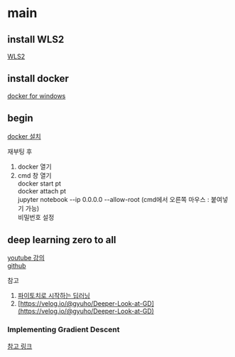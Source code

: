 # main

## install WLS2

[WLS2](https://docs.microsoft.com/ko-kr/windows/wsl/install-win10#step-4---download-the-linux-kernel-update-package)

## install docker

[docker for windows](https://docs.docker.com/docker-for-windows/install/)

## begin
[docker 설치](https://github.com/deeplearningzerotoall/PyTorch/blob/master/docker_user_guide.md)

재부팅 후 
1. docker 열기 <br>
2. cmd 창 열기 <br>
docker start pt <br>
docker attach pt <br>
jupyter notebook --ip 0.0.0.0 --allow-root (cmd에서 오른쪽 마우스 : 붙여넣기 가능) <br> 
비밀번호 설정

## deep learning zero to all
[youtube 강의](https://www.youtube.com/playlist?list=PLQ28Nx3M4JrhkqBVIXg-i5_CVVoS1UzAv) <br>
[github](https://github.com/deeplearningzerotoall/PyTorch)

참고
1. [파이토치로 시작하는 딥러닝](https://wikidocs.net/book/2788)
2. [https://velog.io/@gyuho/Deeper-Look-at-GD](https://velog.io/@gyuho/Deeper-Look-at-GD)


### Implementing Gradient Descent
[참고 링크](https://atmamani.github.io/projects/ml/gradient-descent-in-python/)
